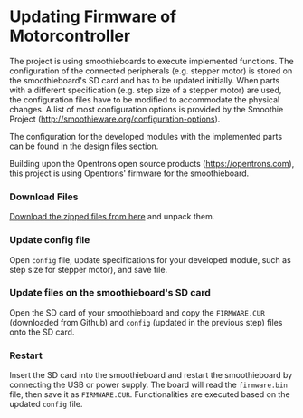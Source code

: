 # Updating Firmware of Motorcontroller

The project is using smoothieboards to execute implemented functions. The configuration of the connected peripherals (e.g. stepper motor) is stored on the smoothieboard's SD card and has to be updated initially. When parts with a different specification (e.g. step size of a stepper motor) are used, the configuration files have to be modified to accommodate the physical changes. A list of most configuration options is provided by the Smoothie Project (http://smoothieware.org/configuration-options).

The configuration for the developed modules with the implemented parts can be found in the design files section.

Building upon the Opentrons open source products (https://opentrons.com), this project is using Opentrons' firmware for the smoothieboard.

### Download Files

[Download the zipped files from here](https://github.com/opentrons/smoothie-config/archive/1.2.0.zip) and unpack them.

### Update config file
Open `config` file, update specifications for your developed module, such as step size for stepper motor), and save file.

### Update files on the smoothieboard's SD card

Open the SD card of your smoothieboard and copy the `FIRMWARE.CUR` (downloaded from Github) and `config` (updated in the previous step) files onto the SD card.

### Restart

Insert the SD card into the smoothieboard and restart the smoothieboard by connecting the USB or power supply. The board will read the `firmware.bin` file, then save it as `FIRMWARE.CUR`. Functionalities are executed based on the updated `config` file.
